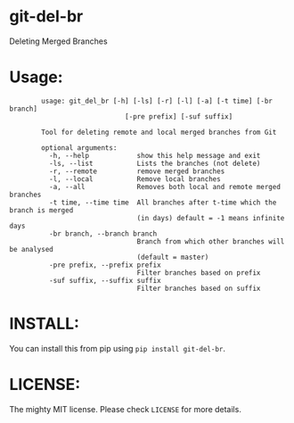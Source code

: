# git-del-br
Deleting Merged Branches 

Usage:
======

            usage: git_del_br [-h] [-ls] [-r] [-l] [-a] [-t time] [-br branch]
                                 [-pre prefix] [-suf suffix]
            
            Tool for deleting remote and local merged branches from Git
            
            optional arguments:
              -h, --help            show this help message and exit
              -ls, --list           Lists the branches (not delete)
              -r, --remote          remove merged branches
              -l, --local           Remove local branches
              -a, --all             Removes both local and remote merged branches
              -t time, --time time  All branches after t-time which the branch is merged
                                    (in days) default = -1 means infinite days
              -br branch, --branch branch
                                    Branch from which other branches will be analysed
                                    (default = master)
              -pre prefix, --prefix prefix
                                    Filter branches based on prefix
              -suf suffix, --suffix suffix
                                    Filter branches based on suffix


INSTALL:
========

You can install this from pip using `pip install git-del-br`.

LICENSE:
========

The mighty MIT license. Please check `LICENSE` for more details.
